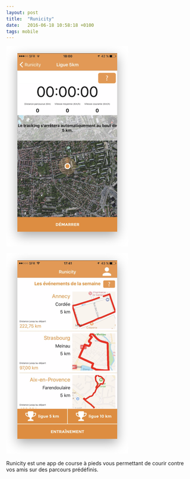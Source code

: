 ```yaml
---
layout: post
title:  "Runicity"
date:   2016-06-18 10:58:18 +0100
tags: mobile
---
```

![Runicity running](/assets/runicity-1.png)

![Runicity runs list](/assets/runicity-2.png)

Runicity est une app de course à pieds vous permettant de courir contre vos amis sur des parcours prédéfinis.
